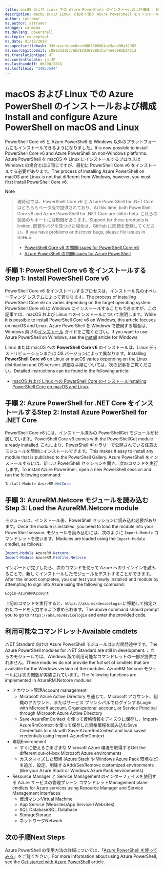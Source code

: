```yaml
---
title: macOS および Linux での Azure PowerShell のインストールおよび構成 | Microsoft Docs
description: macOS および Linux で初めて使う Azure PowerShell をインストールして構成する方法について説明します。
author: sptramer
ms.author: sttramer
manager: carmonm
ms.devlang: powershell
ms.topic: conceptual
ms.date: 01/12/2018
ms.openlocfilehash: 336acecfdaee0eee0862805064ac5aab90a32982
ms.sourcegitcommit: c98e3a21037ebd82936828bcb544eed902b24212
ms.translationtype: HT
ms.contentlocale: ja-JP
ms.lasthandoff: 06/08/2018
ms.locfileid: "34853544"
---
```

# <a name="install-and-configure-azure-powershell-on-macos-and-linux"></a><span data-ttu-id="4b8da-103">macOS および Linux での Azure PowerShell のインストールおよび構成</span><span class="sxs-lookup"><span data-stu-id="4b8da-103">Install and configure Azure PowerShell on macOS and Linux</span></span>

<span data-ttu-id="4b8da-104">PowerShell Core v6 と Azure PowerShell を Windows 以外のプラットフォームにもインストールできるようになりました。</span><span class="sxs-lookup"><span data-stu-id="4b8da-104">It is now possible to install PowerShell Core v6 and Azure PowerShell on non-Windows platforms.</span></span>
<span data-ttu-id="4b8da-105">Azure PowerShell を macOS や Linux にインストールするプロセスは Windows の場合とほぼ同じですが、最初に PowerShell Core v6 をインストールする必要があります。</span><span class="sxs-lookup"><span data-stu-id="4b8da-105">The process of installing Azure PowerShell on macOS and Linux is not that different from Windows, however, you must first install PowerShell Core v6.</span></span>

> [!NOTE]

> <span data-ttu-id="4b8da-106">現時点では、PowerShell Core v6 と Azure PowerShell for .NET Core はどちらもベータ版で提供されており、</span><span class="sxs-lookup"><span data-stu-id="4b8da-106">At this time, both PowerShell Core v6 and Azure PowerShell for .NET Core are still in beta.</span></span>
> <span data-ttu-id="4b8da-107">これらの製品のサポートには制限があります。</span><span class="sxs-lookup"><span data-stu-id="4b8da-107">Support for these products is limited.</span></span> <span data-ttu-id="4b8da-108">問題やバグを見つけた場合は、GitHub に問題を登録してください。</span><span class="sxs-lookup"><span data-stu-id="4b8da-108">If you have problems or discover bugs, please file Issues in GitHub.</span></span>
>
> * [<span data-ttu-id="4b8da-109">PowerShell Core v6 の問題</span><span class="sxs-lookup"><span data-stu-id="4b8da-109">Issues for PowerShell Core v6</span></span>](https://github.com/PowerShell/PowerShell/issues)
> * [<span data-ttu-id="4b8da-110">Azure PowerShell の問題</span><span class="sxs-lookup"><span data-stu-id="4b8da-110">Issues for Azure PowerShell</span></span>](https://github.com/azure/azure-docs-powershell/issues)

## <a name="step-1-install-powershell-core-v6"></a><span data-ttu-id="4b8da-111">手順 1: PowerShell Core v6 をインストールする</span><span class="sxs-lookup"><span data-stu-id="4b8da-111">Step 1: Install PowerShell Core v6</span></span>

<span data-ttu-id="4b8da-112">PowerShell Core v6 をインストールするプロセスは、インストール先のオペレーティング システムによって異なります。</span><span class="sxs-lookup"><span data-stu-id="4b8da-112">The process of installing PowerShell Core v6 on varies depending on the target operating system.</span></span>
<span data-ttu-id="4b8da-113">PowerShell Core v6 は Windows にインストールすることもできますが、この記事では、macOS および Linux へのインストールについて説明します。</span><span class="sxs-lookup"><span data-stu-id="4b8da-113">While it is possible to install PowerShell Core v6 on Windows, this article focuses on macOS and Linux.</span></span> <span data-ttu-id="4b8da-114">Azure PowerShell を Windows で使用する場合は、Windows 向けの[インストール](./install-azurerm-ps.md) ガイドをご覧ください。</span><span class="sxs-lookup"><span data-stu-id="4b8da-114">If you want to use Azure PowerShell on Windows, see the [install](./install-azurerm-ps.md) article for Windows.</span></span>

<span data-ttu-id="4b8da-115">Linux または macOS への **PowerShell Core v6** のインストールは、Linux ディストリビューションまたは OS バージョンによって異なります。</span><span class="sxs-lookup"><span data-stu-id="4b8da-115">Installing **PowerShell Core v6** on Linux or macOS varies depending on the Linux distribution and OS version.</span></span>
<span data-ttu-id="4b8da-116">詳細な手順については、次の記事をご覧ください。</span><span class="sxs-lookup"><span data-stu-id="4b8da-116">Detailed instructions can be found in the following article:</span></span>

- [<span data-ttu-id="4b8da-117">macOS および Linux への PowerShell Core のインストール</span><span class="sxs-lookup"><span data-stu-id="4b8da-117">Installing PowerShell Core on macOS and Linux</span></span>](/powershell/scripting/setup/installing-powershell-core-on-macos-and-linux)

## <a name="step-2-install-azure-powershell-for-net-core"></a><span data-ttu-id="4b8da-118">手順 2: Azure PowerShell for .NET Core をインストールする</span><span class="sxs-lookup"><span data-stu-id="4b8da-118">Step 2: Install Azure PowerShell for .NET Core</span></span>

<span data-ttu-id="4b8da-119">PowerShell Core v6 には、インストール済みの PowerShellGet モジュールが付属しています。</span><span class="sxs-lookup"><span data-stu-id="4b8da-119">PowerShell Core v6 comes with the PowerShellGet module already installed.</span></span> <span data-ttu-id="4b8da-120">これにより、PowerShell ギャラリーで公開されている任意のモジュールを簡単にインストールできます。</span><span class="sxs-lookup"><span data-stu-id="4b8da-120">This makes it easy to install any module that is published to the PowerShell Gallery.</span></span> <span data-ttu-id="4b8da-121">Azure PowerShell をインストールするには、新しい PowerShell セッションを開き、次のコマンドを実行します。</span><span class="sxs-lookup"><span data-stu-id="4b8da-121">To install Azure PowerShell, open a new PowerShell session and run the following command:</span></span>

```powershell
Install-Module AzureRM.NetCore
```

## <a name="step-3-load-the-azurermnetcore-module"></a><span data-ttu-id="4b8da-122">手順 3: AzureRM.Netcore モジュールを読み込む</span><span class="sxs-lookup"><span data-stu-id="4b8da-122">Step 3: Load the AzureRM.Netcore module</span></span>

<span data-ttu-id="4b8da-123">モジュールは、インストール後、PowerShell セッションに読み込む必要があります。</span><span class="sxs-lookup"><span data-stu-id="4b8da-123">Once the module is installed, you need to load the module into your PowerShell session.</span></span> <span data-ttu-id="4b8da-124">モジュールを読み込むには、次のように `Import-Module` コマンドレットを使います。</span><span class="sxs-lookup"><span data-stu-id="4b8da-124">Modules are loaded using the `Import-Module` cmdlet, as follows:</span></span>

```powershell
Import-Module AzureRM.Netcore
Import-Module AzureRM.Profile.Netcore
```

<span data-ttu-id="4b8da-125">インポートが完了したら、次のコマンドを使って Azure へのサインインを試みることで、新しくインストールしたモジュールをテストすることができます。</span><span class="sxs-lookup"><span data-stu-id="4b8da-125">After the import completes, you can test your newly installed and module by attempting to sign into Azure using the following command:</span></span>

```powershell
Login-AzureRMAccount
```

<span data-ttu-id="4b8da-126">上記のコマンドを実行すると、`https://aka.ms/devicelogin` に移動して指定されたコードを入力するよう求められます。</span><span class="sxs-lookup"><span data-stu-id="4b8da-126">The above command should prompt you to go to `https://aka.ms/devicelogin` and enter the provided code.</span></span>

## <a name="available-cmdlets"></a><span data-ttu-id="4b8da-127">利用可能なコマンドレット</span><span class="sxs-lookup"><span data-stu-id="4b8da-127">Available cmdlets</span></span>

<span data-ttu-id="4b8da-128">.NET Standard 向けの Azure PowerShell モジュールはまだ開発途中です。</span><span class="sxs-lookup"><span data-stu-id="4b8da-128">The Azure PowerShell modules for .NET Standard are still in development.</span></span> <span data-ttu-id="4b8da-129">これらのモジュールでは、Windows 版で利用可能なコマンドレットの一部が提供されません。</span><span class="sxs-lookup"><span data-stu-id="4b8da-129">These modules do not provide the full set of cmdlets that are available for the Windows version of the modules.</span></span> <span data-ttu-id="4b8da-130">AzureRM.Netcore モジュールには次の関数が実装されています。</span><span class="sxs-lookup"><span data-stu-id="4b8da-130">The following functions are implemented in AzureRM.Netcore modules:</span></span>

* <span data-ttu-id="4b8da-131">アカウント管理</span><span class="sxs-lookup"><span data-stu-id="4b8da-131">Account management</span></span>
  - <span data-ttu-id="4b8da-132">Microsoft Azure Active Directory を通じて、Microsoft アカウント、組織のアカウント、またはサービス プリンシパルでログインする</span><span class="sxs-lookup"><span data-stu-id="4b8da-132">Login with Microsoft account, Organizational account, or Service Principal through Microsoft Azure Active Directory</span></span>
  - <span data-ttu-id="4b8da-133">Save-AzureRmContext を使って資格情報をディスクに保存し、Import-AzureRmContext を使って保存した資格情報を読み込む</span><span class="sxs-lookup"><span data-stu-id="4b8da-133">Save Credentials to disk with Save-AzureRmContext and load saved credentials using Import-AzureRmContext</span></span>
* <span data-ttu-id="4b8da-134">環境</span><span class="sxs-lookup"><span data-stu-id="4b8da-134">Environment</span></span>
  - <span data-ttu-id="4b8da-135">すぐに使えるさまざまな Microsoft Azure 環境を取得する</span><span class="sxs-lookup"><span data-stu-id="4b8da-135">Get the different out-of-box Microsoft Azure environments</span></span>
  - <span data-ttu-id="4b8da-136">カスタマイズした環境 (Azure Stack や Windows Azure Pack 環境など) を追加、設定、削除する</span><span class="sxs-lookup"><span data-stu-id="4b8da-136">Add/Set/Remove customized environments (like your Azure Stack or Windows Azure Pack environments)</span></span>
* <span data-ttu-id="4b8da-137">Resource Manager と Service Management のインターフェイスを使用する Azure サービスの管理プレーン コマンドレット</span><span class="sxs-lookup"><span data-stu-id="4b8da-137">Management plane cmdlets for Azure services using Resource Manager and Service Management interfaces.</span></span>
  - <span data-ttu-id="4b8da-138">仮想マシン</span><span class="sxs-lookup"><span data-stu-id="4b8da-138">Virtual Machine</span></span>
  - <span data-ttu-id="4b8da-139">App Service (Websites)</span><span class="sxs-lookup"><span data-stu-id="4b8da-139">App Service (Websites)</span></span>
  - <span data-ttu-id="4b8da-140">SQL Database</span><span class="sxs-lookup"><span data-stu-id="4b8da-140">SQL Database</span></span>
  - <span data-ttu-id="4b8da-141">Storage</span><span class="sxs-lookup"><span data-stu-id="4b8da-141">Storage</span></span>
  - <span data-ttu-id="4b8da-142">ネットワーク</span><span class="sxs-lookup"><span data-stu-id="4b8da-142">Network</span></span>

## <a name="next-steps"></a><span data-ttu-id="4b8da-143">次の手順</span><span class="sxs-lookup"><span data-stu-id="4b8da-143">Next Steps</span></span>

<span data-ttu-id="4b8da-144">Azure PowerShell の使用方法の詳細については、「[Azure PowerShell を使ってみる](get-started-azureps.md)」をご覧ください。</span><span class="sxs-lookup"><span data-stu-id="4b8da-144">For more information about using Azure PowerShell, see the [Get started with Azure PowerShell](get-started-azureps.md) article.</span></span>
